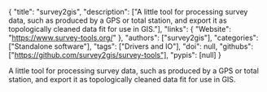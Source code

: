 {
  "title": "survey2gis",
  "description": ["A little tool for processing survey data, such as produced by a GPS or total station, and export it as topologically cleaned data fit for use in GIS."],
  "links": {
    "Website": "https://www.survey-tools.org/"
  },
  "authors": ["survey2gis"],
  "categories": ["Standalone software"],
  "tags": ["Drivers and IO"],
  "doi": null,
  "githubs": ["https://github.com/survey2gis/survey-tools"],
  "pypis": [null]
}

<!-- Generated by csv2md.R – do not edit by hand -->

A little tool for processing survey data, such as produced by a GPS or total station, and export it as topologically cleaned data fit for use in GIS.